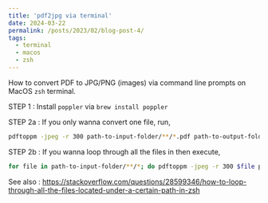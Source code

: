 ```yaml
---
title: 'pdf2jpg via terminal'
date: 2024-03-22
permalink: /posts/2023/02/blog-post-4/
tags:
  - terminal
  - macos
  - zsh
---
```


How to convert PDF to JPG/PNG (images) via command line prompts on MacOS `zsh` terminal.

STEP 1 : Install `poppler` via ```brew install poppler```

STEP 2a : If you only wanna convert one file, run,
```zsh
pdftoppm -jpeg -r 300 path-to-input-folder/**/*.pdf path-to-output-folder/*
```

STEP 2b : If you wanna loop through all the files in then execute,
```zsh
for file in path-to-input-folder/**/*; do pdftoppm -jpeg -r 300 $file path-to-output-folder/*; done;
```

See also : https://stackoverflow.com/questions/28599346/how-to-loop-through-all-the-files-located-under-a-certain-path-in-zsh